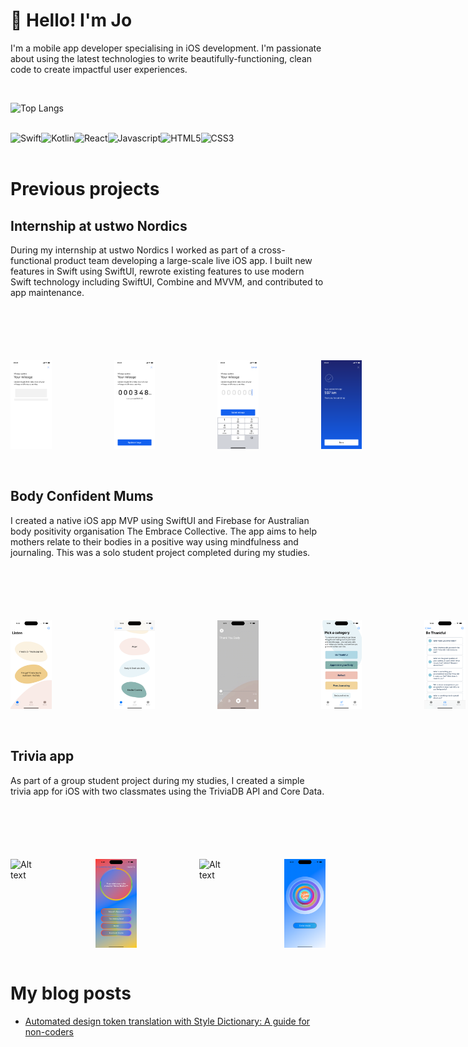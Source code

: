# 👋     Hello! I'm Jo

I'm a mobile app developer specialising in iOS development. I'm passionate about using the latest technologies to write beautifully-functioning, clean code to create impactful user experiences.

<br/>

![Top Langs](https://github-readme-stats.vercel.app/api/top-langs/?username=yager-j&exclude_repo=jahai-vs-jedek,Models-of-linguistic-convergence-in-a-hunter-gatherer-community,my-portfolio) 

<br/>

<div>
  <img align="left" alt="Swift" src="https://img.shields.io/badge/Swift-F05138.svg?style=for-the-badge&logo=Swift&logoColor=white"/>
  <img align="left" alt="Kotlin" src="https://img.shields.io/badge/Kotlin-7F52FF.svg?style=for-the-badge&logo=Kotlin&logoColor=white"/>
  <img align="left" alt="React" src="https://img.shields.io/badge/React-61DAFB.svg?style=for-the-badge&logo=React&logoColor=black"/>
  <img align="left" alt="Javascript" src="https://img.shields.io/badge/JavaScript-F7DF1E.svg?style=for-the-badge&logo=JavaScript&logoColor=black"/>
  <img align="left" alt="HTML5" src="https://img.shields.io/badge/HTML5-E34F26.svg?style=for-the-badge&logo=HTML5&logoColor=white"/>
  <img align="left" alt="CSS3" src="https://img.shields.io/badge/CSS3-1572B6.svg?style=for-the-badge&logo=CSS3&logoColor=white"/>
</div>

<br/>
<br/>

# Previous projects

## Internship at ustwo Nordics
During my internship at ustwo Nordics I worked as part of a cross-functional product team developing a large-scale live iOS app. I built new features in Swift using SwiftUI, rewrote existing features to use modern Swift technology including SwiftUI, Combine and MVVM, and contributed to app maintenance.

<div style="margin-top:100px; display:flex; column-gap: 100px">
  <img width=13% src="images/SkeletonScreen.png" alt="Alt text" title="Optional title"/>
  <img width=13% src="images/YourMileage.png" alt="Alt text" title="Optional title"/>
  <img width=13% src="images/MilageInput.png" alt="Alt text" title="Optional title"/>
  <img width=13% src="images/Success.png" alt="Alt text" title="Optional title"/>
</div>

<br/>
<br/>

## Body Confident Mums
I created a native iOS app MVP using SwiftUI and Firebase for Australian body positivity organisation The Embrace Collective. The app aims to help mothers relate to their bodies in a positive way using mindfulness and journaling. This was a solo student project completed during my studies.

<div style="margin-top:100px; display:flex; column-gap: 100px">
  <img width=13% src="images/ListenTab.png" alt="Alt text" title="Optional title"/>
  <img width=13% src="images/Listen10minRecordings.png" alt="Alt text" title="Optional title"/>
  <img width=13% src="images/ThankYouBody-iPhone14Pro.gif" alt="Alt text" title="Optional title"/>
  <img width=13% src="images/JournalTabCategories.png" alt="Alt text" title="Optional title"/>
  <img width=13% src="images/JournalPromptsBeThankful.png" alt="Alt text" title="Optional title"/>
  <img width=13% src="images/JournalingSpeechToText-iPhone14Pro.gif" alt="Alt text" title="Optional title"/>
  <img width=13% src="images/BeKindChatbot-iPhone14Pro.gif" alt="Alt text" title="Optional title"/>
</div>

<br/>
<br/>

## Trivia app
As part of a group student project during my studies, I created a simple trivia app for iOS with two classmates using the TriviaDB API and Core Data.

<div style="margin-top:100px; display:flex; column-gap: 100px">
  <img width=13% src="images/StartScreen.gif" alt="Alt text" title="Optional title"/>
  <img width=13% src="images/JazzColorMode.png" alt="Alt text" title="Optional title"/>
  <img width=13% src="images/CustomizeScreen.gif" alt="Alt text" title="Optional title"/>
  <img width=13% src="images/StartBlue.png" alt="Alt text" title="Optional title"/>
</div>

<br/>

# My blog posts

<!-- BLOG-POST-LIST:START -->
- [Automated design token translation with Style Dictionary: A guide for non-coders](https://medium.com/@joyager/automated-design-token-translation-with-style-dictionary-2a8a3eab7e7c?source=rss-97bdfb24eaa1------2)
<!-- BLOG-POST-LIST:END -->
